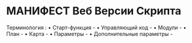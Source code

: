 # МАНИФЕСТ Веб Версии Скрипта

Терминология : 
	• Старт-функция - 
	• Управляющий код - 
	• Модули - 
	• План - 
	• Карта - 
	• Параметры - 
	• Дополнительные параметры - 